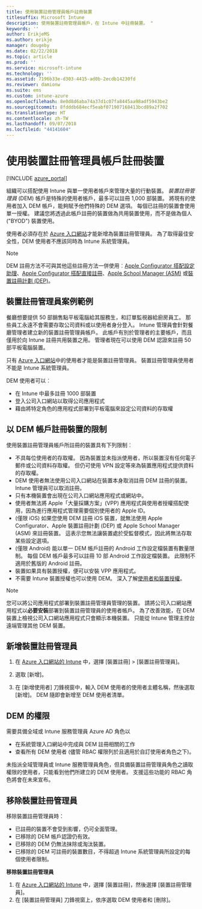 ```yaml
---
title: 使用裝置註冊管理員帳戶註冊裝置
titlesuffix: Microsoft Intune
description: 使用裝置註冊管理員帳戶，在 Intune 中註冊裝置。 "
keywords: ''
author: ErikjeMS
ms.author: erikje
manager: dougeby
ms.date: 02/22/2018
ms.topic: article
ms.prod: ''
ms.service: microsoft-intune
ms.technology: ''
ms.assetid: 7196b33e-d303-4415-ad0b-2ecdb14230fd
ms.reviewer: damionw
ms.suite: ems
ms.custom: intune-azure
ms.openlocfilehash: 8e0d8d6aba74a37d1c07fa8445aa98adf5943be2
ms.sourcegitcommit: 8fdddb684ecf5eabf071907168413bcd89a2f702
ms.translationtype: HT
ms.contentlocale: zh-TW
ms.lasthandoff: 09/07/2018
ms.locfileid: "44141604"
---
```

# <a name="enroll-devices-by-using-a-device-enrollment-manager-account"></a>使用裝置註冊管理員帳戶註冊裝置

[!INCLUDE [azure_portal](./includes/azure_portal.md)]

組織可以搭配使用 Intune 與單一使用者帳戶來管理大量的行動裝置。 *裝置註冊管理員* (DEM) 帳戶是特殊的使用者帳戶，最多可以註冊 1,000 部裝置。 將現有的使用者加入 DEM 帳戶，能夠賦予他們特殊的 DEM 選項。 每個已註冊的裝置會使用單一授權。 建議您將透過此帳戶註冊的裝置做為共用裝置使用，而不是做為個人 ("BYOD") 裝置使用。  

使用者必須存在於 [Azure 入口網站](https://portal.azure.com)才能新增為裝置註冊管理員。 為了取得最佳安全性，DEM 使用者不應該同時為 Intune 系統管理員。

>[!NOTE]
>DEM 註冊方法不可與其他這些註冊方法一併使用︰[Apple Configurator 搭配設定助理](apple-configurator-setup-assistant-enroll-ios.md)、[Apple Configurator 搭配直接註冊](apple-configurator-direct-enroll-ios.md)、[Apple School Manager (ASM)](apple-school-manager-set-up-ios.md) 或[裝置註冊計劃 (DEP)](device-enrollment-program-enroll-ios.md)。

## <a name="example-of-a-device-enrollment-manager-scenario"></a>裝置註冊管理員案例範例

餐廳想要提供 50 部銷售點平板電腦給其服務生，和訂單監視器給廚房員工。 那些員工永遠不會需要存取公司資料或以使用者身分登入。 Intune 管理員會針對餐廳管理者建立新的裝置註冊管理員帳戶。  此帳戶有別於管理者的主要帳戶，而且僅用於向 Intune 註冊共用裝置之用。 管理者現在可以使用 DEM 認證來註冊 50 部平板電腦裝置。

只有 [Azure 入口網站](https://portal.azure.com)中的使用者才能是裝置註冊管理員。 裝置註冊管理員使用者不能是 Intune 系統管理員。

DEM 使用者可以︰

-   在 Intune 中最多註冊 1000 部裝置
-   登入公司入口網站以取得公司應用程式
-   藉由將特定角色的應用程式部署到平板電腦來設定公司資料的存取權

## <a name="limitations-of-devices-that-are-enrolled-with-a-dem-account"></a>以 DEM 帳戶註冊裝置的限制

使用裝置註冊管理員帳戶所註冊的裝置具有下列限制︰

  - 不具每位使用者的存取權。 因為裝置並未指派使用者，所以裝置沒有任何電子郵件或公司資料存取權。 但仍可使用 VPN 設定等來為裝置應用程式提供資料的存取權。
  - DEM 使用者無法使用公司入口網站在裝置本身取消註冊 DEM 註冊的裝置。 Intune 管理員可以取消註冊。
  - 只有本機裝置會出現在公司入口網站應用程式或網站中。
  - 使用者無法將 Apple「大量採購方案」(VPP) 應用程式與使用者授權搭配使用，因為進行應用程式管理需要個別使用者的 Apple ID。
  - (僅限 iOS) 如果您使用 DEM 註冊 iOS 裝置，就無法使用 Apple Configurator、Apple 裝置註冊計劃 (DEP) 或 Apple School Manager (ASM) 來註冊裝置。 這表示您無法讓裝置處於受監督模式，因此將無法存取某些設定選項。
  - (僅限 Android) 能以單一 DEM 帳戶註冊的 Android 工作設定檔裝置有數量限制。 每個 DEM 帳戶最多可以註冊 10 部 Android 工作設定檔裝置。 此限制不適用於舊版的 Android 註冊。
  - 裝置如果具有裝置授權，便可以安裝 VPP 應用程式。
  - 不需要 Intune 裝置授權也可以使用 DEM。 深入了解[使用者和裝置授權](licenses-assign.md#how-user-and-device-licenses-affect-access-to-services)。


> [!NOTE]
> 您可以將公司應用程式部署到裝置註冊管理員管理的裝置。 請將公司入口網站應用程式以**必要安裝**部署到裝置註冊管理員的使用者帳戶。
> 為了改善效能，在 DEM 裝置上檢視公司入口網站應用程式只會顯示本機裝置。 只能從 Intune 管理主控台遠端管理其他 DEM 裝置。


## <a name="add-a-device-enrollment-manager"></a>新增裝置註冊管理員

1.  在 [Azure 入口網站的 Intune](https://aka.ms/intuneportal) 中，選擇 [裝置註冊] > [裝置註冊管理員]。

2.  選取 [新增]。

3.  在 [新增使用者] 刀鋒視窗中，輸入 DEM 使用者的使用者主體名稱，然後選取 [新增]。 DEM 隨即會新增至 DEM 使用者清單。

## <a name="permissions-for-dem"></a>DEM 的權限

需要具備全域或 Intune 服務管理員 Azure AD 角色以
- 在系統管理入口網站中完成與 DEM 註冊相關的工作
- 查看所有 DEM 使用者 (儘管 RBAC 權限列於且適用於自訂使用者角色之下)。

未指派全域管理員或 Intune 服務管理員角色，但具備裝置註冊管理員角色之讀取權限的使用者，只能看到他們所建立的 DEM 使用者。 支援這些功能的 RBAC 角色將會在未來宣布。


## <a name="remove-a-device-enrollment-manager"></a>移除裝置註冊管理員

移除裝置註冊管理員時：

-   已註冊的裝置不會受到影響，仍可全面管理。
-   已移除的 DEM 帳戶認證仍有效。
-   已移除的 DEM 仍無法抹除或淘汰裝置。
-   已移除的 DEM 可註冊的裝置數目，不得超過 Intune 系統管理員所設定的每個使用者限制。

**移除裝置註冊管理員**

1. 在 [Azure 入口網站的 Intune](https://aka.ms/intuneportal) 中，選擇 [裝置註冊]，然後選擇 [裝置註冊管理員]。
2. 在 [裝置註冊管理員] 刀鋒視窗上，依序選取 DEM 使用者和 [刪除]。

